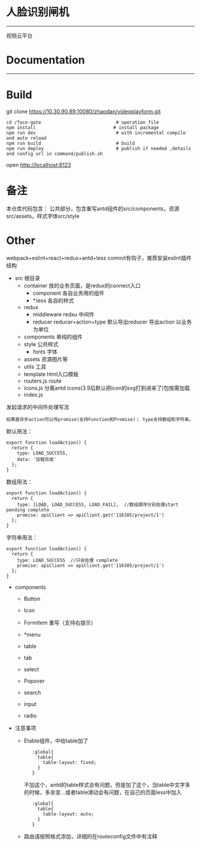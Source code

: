 # 人脸识别闸机

---
视频云平台


# Documentation
---

# Build
git clone https://10.30.90.89:10080/zhaodan/videoplayform.git

```
cd /face-gate                            # operation file
npm install                             # install package
npm run dev                              # with incremental compile and auto reload
npm run build                            # build
npm run deploy                           # publish if needed ,details and config url in command/publish.sh
```
open [http://localhost:8123](http://localhost:8123)

# 备注
本仓库代码包含：
  公共部分，包含重写antd组件的src/components，资源src/assets，样式字体src/style

# Other
webpack+eslint+react+redux+antd+less
commit有钩子，推荐安装eslint插件
结构
- src 根目录
    - container 放的业务页面，是redux的connect入口
        - component 各自业务用的组件
        - *.less 各自的样式
    - redux  
        - middleware redxu 中间件
        - reducer reducer+action+type 默认导出reducer 导出action  以业务为单位
    - components 单纯的组件
    - style 公共样式
        - fonts 字体
    - assets 资源图片等
    - utils 工具
    - template html入口模板
    - routers.js route 
    - icons.js 分离antd icons(3.9后默认把icon的svg打到进来了)包按需加载
    - index.js 
    
发起请求的中间件处理写法

`如果是异步action可以传promise(支持Function和Promise)；
type支持数组和字符串。`

默认用法：
```
export function loadAction() {
  return {
    type: LOAD_SUCCESS, 
    data: '加载完成'
  };
}
```

数组用法：
```
export function loadAction() {
  return {
    type: [LOAD, LOAD_SUCCESS, LOAD_FAIL],  //数组顺序分别处理start pending complete
    promise: apiClient => apiClient.get('116385/project/1')
  };
}
```

字符串用法：
```
export function loadAction() {
  return {
    type: LOAD_SUCCESS  //只会处理 complete
    promise: apiClient => apiClient.get('116385/project/1')
  };
}
```


- components
    - Button
    - Icon
    - FormItem  重写（支持右提示）
   

    - *menu
    - table
    - tab
    - select
    
    - Popover
    - search
    - input
    - radio

- 注意事项
  -  Etable组件，中给table加了
     ```less
        :global{
          table{
            table-layout: fixed;
          }
        }
     ```
     不加这个，antd的table样式会有问题，但是加了这个，当table中文字多的时候，多余变...或者table滑动会有问题，在自己的页面less中加入
     ```less
        :global{
          table{
            table-layout: auto;
          }
        }
     ```
  - 路由请按照格式添加，详细的在routeconfig文件中有注释